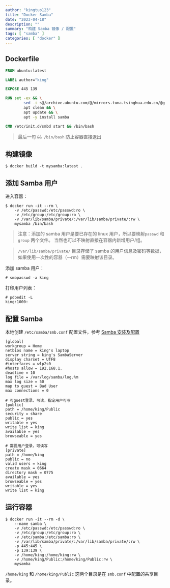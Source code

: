 ```yaml
---
author: "kingtuo123"
title: "Docker Samba"
date: "2023-04-18"
description: ""
summary: "构建 Samba 镜像 / 配置"
tags: [ "samba" ]
categories: [ "docker" ]
---
```


## Dockerfile 

```dockerfile
FROM ubuntu:latest

LABEL author="king"

EXPOSE 445 139

RUN set -ex && \
        sed -i s@/archive.ubuntu.com/@/mirrors.tuna.tsinghua.edu.cn/@g /etc/apt/sources.list && \
        apt clean && \
        apt update && \
        apt -y install samba

CMD /etc/init.d/smbd start && /bin/bash
```

> 最后一句 `&& /bin/bash` 防止容器直接退出

## 构建镜像

```
$ docker build -t mysamba:latest .
```

## 添加 Samba 用户

进入容器：

```
$ docker run -it --rm \
    -v /etc/passwd:/etc/passwd:ro \
    -v /etc/group:/etc/group:ro \
    -v /var/lib/samba/private/:/var/lib/samba/private/:rw \
    mysamba /bin/bash
```



> 注意：添加的 samba 用户是要已存在的 linux 用户，所以要映射`passwd` 和 `group` 两个文件。
当然也可以不映射直接在容器内新增用户/组。

> `/var/lib/samba/private/` 目录存储了 samba 的用户信息及密码等数据，如果使用一次性的容器（\-\-rm）需要映射该目录。

添加 samba 用户：

```
# smbpasswd -a king
```

打印用户列表：

```
# pdbedit -L
king:1000:
```


## 配置 Samba

本地创建 `/etc/samba/smb.conf` 配置文件，参考 [Samba 安装及配置](../samba-config/)

```
[global]
workgroup = Home
netbios name = king's laptop
server string = king's SambaServer
display charset = UTF8
#interfaces = wlp2s0
#hosts allow = 192.168.1.
deadtime = 10
log file = /var/log/samba/log.%m
max log size = 50
map to guest = Bad User
max connections = 0

# 可guest登录，可读，指定用户可写
[public]
path = /home/king/Public
security = share
public = yes
writable = yes
write list = king
available = yes
browseable = yes

# 需要用户登录，可读写
[private]
path = /home/king
public = no
valid users = king
create mask = 0664
directory mask = 0775
available = yes
browseable = yes
writable = yes
write list = king
```

## 运行容器

```
$ docker run -it --rm -d \
    --name samba \
    -v /etc/passwd:/etc/passwd:ro \
    -v /etc/group:/etc/group:ro \
    -v /etc/samba:/etc/samba:ro \
    -v /var/lib/samba/private/:/var/lib/samba/private/:rw \
    -p 445:445 \
    -p 139:139 \
    -v /home/king:/home/king:rw \
    -v /home/king/Public:/home/king/Public:rw \
    mysamba
```

`/home/king` 和 `/home/king/Public` 这两个目录是在 `smb.conf` 中配置的共享目录。
